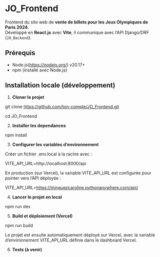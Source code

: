 # JO_Frontend

Frontend du site web de **vente de billets pour les Jeux Olympiques de Paris 2024**.  
Développé en **React.js** avec **Vite**, il communique avec l’API Django/DRF (`JO_Backend`).

## Prérequis

- Node.js(https://nodejs.org/) v20.17+
- npm (installé avec Node.js)  


## Installation locale (développement)

1. **Cloner le projet**

git clone https://github.com/ton-compte/JO_Frontend.git

cd JO_Frontend

2. **Installer les dependances**

npm install

3. **Configurer les variables d’environnement**

Créer un fichier .env.local à la racine avec :

VITE_API_URL=http://localhost:8000/api

En production (sur Vercel), la variable VITE_API_URL est configurée pour pointer vers l’API déployée :

VITE_API_URL=https://minguezcaroline.pythonanywhere.com/api/

4. **Lancer le projet en local**

npm run dev

5. **Build et déploiement (Vercel)**

npm run build

Le projet est ensuite automatiquement déployé sur Vercel, avec la variable d’environnement VITE_API_URL définie dans le dashboard Vercel.

6. **Tests (à venir)**

